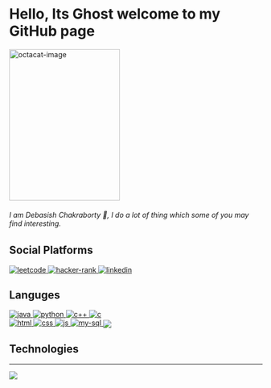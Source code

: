 # Hello, Its Ghost welcome to my GitHub page

<img title = "GhostCat" alt = "octacat-image" src = "octacat.png" width = "220" height = "300">

###### I am Debasish Chakraborty 👋, I do a lot of thing which some of you may find interesting.

## Social Platforms
<a href = "https://leetcode.com/dcVoldemort/" >
    <img alt = "leetcode" src = "https://img.shields.io/badge/LeetCode-FFA116?logo=LeetCode&logoColor=white&style=for-the-badge"/>
</a>

<a href = "https://www.hackerrank.com/dcraptor">
    <img alt = "hacker-rank" src = "https://img.shields.io/badge/Hacker Rank-00EA64?logo=HackerRank&logoColor=white&style=for-the-badge">
</a>

<a href = "https://www.linkedin.com/in/chakrabortydebasish/">
    <img alt = "linkedin" src = "https://img.shields.io/badge/LinkedIn-0A66C2?logo=LinkedIn&logocolor=white&style=for-the-badge">
</a>

## Languges

<a href="https://github.com/chakrabortyDebasish">
    <img alt = "java" src = "https://img.shields.io/badge/Java-FB542B?logo=Java&logoColor=white&style=for-the-badge">
</a>

<a href="https://github.com/chakrabortyDebasish">
    <img alt = "python" src = "https://img.shields.io/badge/Python-3776AB?ogo=Python&logoColor=white&style=for-the-badge">
</a>

<a href="https://github.com/chakrabortyDebasish">
    <img alt = "c++" src = "https://img.shields.io/badge/C++-00599C?logo=C++&logoColor=white&style=for-the-badge">
</a>

<a href="https://github.com/chakrabortyDebasish">
    <img alt = "c" src = "https://img.shields.io/badge/C-A8B9CC?logo=C&logoColor=white&style=for-the-badge">
</a>

<br>

<a href="https://github.com/chakrabortyDebasish">
    <img alt = "html" src = "https://img.shields.io/badge/HTML5-E34F26?logo=HTML5&logoColor=white&style=for-the-badge">
</a>

<a href="https://github.com/chakrabortyDebasish">
    <img alt = "css" src = "https://img.shields.io/badge/CSS3-1572B6?logo=CSS3&logoColor=white&style=for-the-badge">
</a>

<a href="https://github.com/chakrabortyDebasish">
    <img alt = "js" src = "https://img.shields.io/badge/Java Script-F7DF1E?logo=JavaScript&logoColor=white&style=for-the-badge">
</a>

<a href="https://github.com/chakrabortyDebasish">
    <img alt = "my-sql" src = "https://img.shields.io/badge/MySQL-4479A1?logo=MySQL&logoColor=white&style=for-the-badge">
</a>

<img align = "center" src="https://github-readme-stats.vercel.app/api/top-langs/?username=chakrabortyDebasish&count_private=true&title_color=FD9047&icon_color=FD9047&text_color=ffff99&custom_title=Top+Languages&show_icons=true&theme=onedark" />

## Technologies

---
<img align = "center" src="https://github-readme-stats.vercel.app/api?username=chakrabortyDebasish&count_private=true&title_color=FD9047&icon_color=FD9047&text_color=ffff99&custom_title=GitHub+Stats&show_icons=true&theme=onedark" />